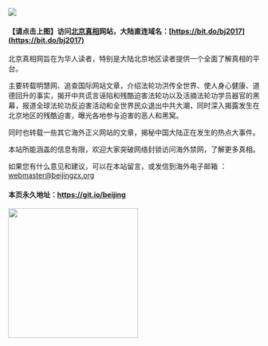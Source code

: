 <a id="header" href="https://gyqxe.azureedge.net/ogPipe.aspx?name=http://621/&from=BJweb"><img border="0" src="https://github.com/zx169/article/blob/master/Beijing.jpg" style="max-width:100%;"></a>  
#### 【请点击上图】访问[北京真相](https://gyqxe.azureedge.net/ogPipe.aspx?name=http://621/&from=BJweb)网站，大陆直连域名：[https://bit.do/bj2017](https://bit.do/bj2017)

北京真相网旨在为华人读者，特别是大陆北京地区读者提供一个全面了解真相的平台。

主要转载明慧网、追查国际网站文章，介绍法轮功洪传全世界、使人身心健康、道德回升的事实，揭开中共谎言诬陷和残酷迫害法轮功以及活摘法轮功学员器官的黑幕，报道全球法轮功反迫害活动和全世界民众退出中共大潮，同时深入揭露发生在北京地区的残酷迫害，曝光各地参与迫害的恶人和黑窝。

同时也转载一些其它海外正义网站的文章，揭秘中国大陆正在发生的热点大事件。

本站所能涵盖的信息有限，欢迎大家突破网络封锁访问海外禁网，了解更多真相。

如果您有什么意见和建议，可以在本站留言，或发信到海外电子邮箱 ：webmaster@beijingzx.org

#### 本页永久地址：https://git.io/beijing

<a id="qr"><img border="0" src="https://github.com/zx169/article/blob/master/BJQR.jpg" width=260;></a>

